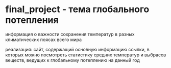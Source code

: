 # final_project - тема глобального потепления

информация о важности сохранения температур в разных климатических поясах всего мира

реализация: сайт, содержащий основную информацию
ссылки, в которых можно посмотреть статистику средних температур и выбрасов веществ, ведущих к глобальному потеплению на данный год
